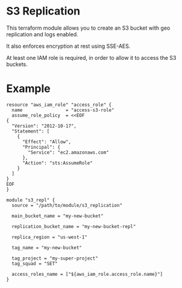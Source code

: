 # S3 Replication
This terraform module allows you to create an S3 bucket with geo replication and logs enabled.

It also enforces encryption at rest using SSE-AES.

At least one IAM role is required, in order to allow it to access the S3 buckets.

# Example

```
resource "aws_iam_role" "access_role" {
  name                = "access-s3-role"
  assume_role_policy  = <<EOF
{
  "Version": "2012-10-17",
  "Statement": [
    {
      "Effect": "Allow",
      "Principal": {
        "Service": "ec2.amazonaws.com"
      },
      "Action": "sts:AssumeRole"
    }
  ]
}
EOF
}

module "s3_repl" {
  source = "/path/to/module/s3_replication"
  
  main_bucket_name = "my-new-bucket"

  replication_bucket_name = "my-new-bucket-repl"

  replica_region = "us-west-1"

  tag_name = "my-new-bucket"

  tag_project = "my-super-project"
  tag_squad = "SET"

  access_roles_name = ["${aws_iam_role.access_role.name}"]
}
```
